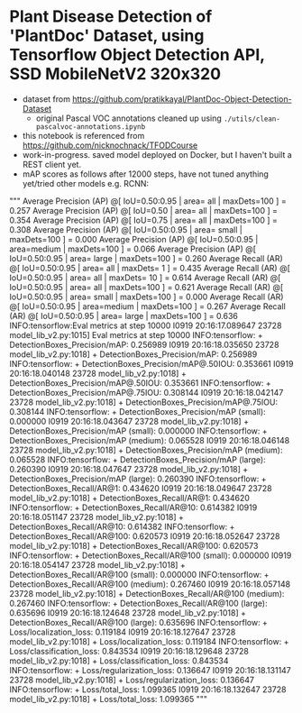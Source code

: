 # Plant Disease Detection of 'PlantDoc' Dataset, using Tensorflow Object Detection API, SSD MobileNetV2 320x320
- dataset from https://github.com/pratikkayal/PlantDoc-Object-Detection-Dataset
  - original Pascal VOC annotations cleaned up using `./utils/clean-pascalvoc-annotations.ipynb`
- this notebook is referenced from https://github.com/nicknochnack/TFODCourse
- work-in-progress. saved model deployed on Docker, but I haven't built a REST client yet.
- mAP scores as follows after 12000 steps, have not tuned anything yet/tried other models e.g. RCNN:

"""
 Average Precision  (AP) @[ IoU=0.50:0.95 | area=   all | maxDets=100 ] = 0.257
 Average Precision  (AP) @[ IoU=0.50      | area=   all | maxDets=100 ] = 0.354
 Average Precision  (AP) @[ IoU=0.75      | area=   all | maxDets=100 ] = 0.308
 Average Precision  (AP) @[ IoU=0.50:0.95 | area= small | maxDets=100 ] = 0.000
 Average Precision  (AP) @[ IoU=0.50:0.95 | area=medium | maxDets=100 ] = 0.066
 Average Precision  (AP) @[ IoU=0.50:0.95 | area= large | maxDets=100 ] = 0.260
 Average Recall     (AR) @[ IoU=0.50:0.95 | area=   all | maxDets=  1 ] = 0.435
 Average Recall     (AR) @[ IoU=0.50:0.95 | area=   all | maxDets= 10 ] = 0.614
 Average Recall     (AR) @[ IoU=0.50:0.95 | area=   all | maxDets=100 ] = 0.621
 Average Recall     (AR) @[ IoU=0.50:0.95 | area= small | maxDets=100 ] = 0.000
 Average Recall     (AR) @[ IoU=0.50:0.95 | area=medium | maxDets=100 ] = 0.267
 Average Recall     (AR) @[ IoU=0.50:0.95 | area= large | maxDets=100 ] = 0.636
INFO:tensorflow:Eval metrics at step 10000
I0919 20:16:17.089647 23728 model_lib_v2.py:1015] Eval metrics at step 10000
INFO:tensorflow:        + DetectionBoxes_Precision/mAP: 0.256989
I0919 20:16:18.035650 23728 model_lib_v2.py:1018]       + DetectionBoxes_Precision/mAP: 0.256989
INFO:tensorflow:        + DetectionBoxes_Precision/mAP@.50IOU: 0.353661
I0919 20:16:18.040148 23728 model_lib_v2.py:1018]       + DetectionBoxes_Precision/mAP@.50IOU: 0.353661
INFO:tensorflow:        + DetectionBoxes_Precision/mAP@.75IOU: 0.308144
I0919 20:16:18.042147 23728 model_lib_v2.py:1018]       + DetectionBoxes_Precision/mAP@.75IOU: 0.308144
INFO:tensorflow:        + DetectionBoxes_Precision/mAP (small): 0.000000
I0919 20:16:18.043647 23728 model_lib_v2.py:1018]       + DetectionBoxes_Precision/mAP (small): 0.000000
INFO:tensorflow:        + DetectionBoxes_Precision/mAP (medium): 0.065528
I0919 20:16:18.046148 23728 model_lib_v2.py:1018]       + DetectionBoxes_Precision/mAP (medium): 0.065528
INFO:tensorflow:        + DetectionBoxes_Precision/mAP (large): 0.260390
I0919 20:16:18.047647 23728 model_lib_v2.py:1018]       + DetectionBoxes_Precision/mAP (large): 0.260390
INFO:tensorflow:        + DetectionBoxes_Recall/AR@1: 0.434620
I0919 20:16:18.049647 23728 model_lib_v2.py:1018]       + DetectionBoxes_Recall/AR@1: 0.434620
INFO:tensorflow:        + DetectionBoxes_Recall/AR@10: 0.614382
I0919 20:16:18.051147 23728 model_lib_v2.py:1018]       + DetectionBoxes_Recall/AR@10: 0.614382
INFO:tensorflow:        + DetectionBoxes_Recall/AR@100: 0.620573
I0919 20:16:18.052647 23728 model_lib_v2.py:1018]       + DetectionBoxes_Recall/AR@100: 0.620573
INFO:tensorflow:        + DetectionBoxes_Recall/AR@100 (small): 0.000000
I0919 20:16:18.054147 23728 model_lib_v2.py:1018]       + DetectionBoxes_Recall/AR@100 (small): 0.000000
INFO:tensorflow:        + DetectionBoxes_Recall/AR@100 (medium): 0.267460
I0919 20:16:18.057148 23728 model_lib_v2.py:1018]       + DetectionBoxes_Recall/AR@100 (medium): 0.267460
INFO:tensorflow:        + DetectionBoxes_Recall/AR@100 (large): 0.635696
I0919 20:16:18.124648 23728 model_lib_v2.py:1018]       + DetectionBoxes_Recall/AR@100 (large): 0.635696
INFO:tensorflow:        + Loss/localization_loss: 0.119184
I0919 20:16:18.127647 23728 model_lib_v2.py:1018]       + Loss/localization_loss: 0.119184
INFO:tensorflow:        + Loss/classification_loss: 0.843534
I0919 20:16:18.129648 23728 model_lib_v2.py:1018]       + Loss/classification_loss: 0.843534
INFO:tensorflow:        + Loss/regularization_loss: 0.136647
I0919 20:16:18.131147 23728 model_lib_v2.py:1018]       + Loss/regularization_loss: 0.136647
INFO:tensorflow:        + Loss/total_loss: 1.099365
I0919 20:16:18.132647 23728 model_lib_v2.py:1018]       + Loss/total_loss: 1.099365
"""
